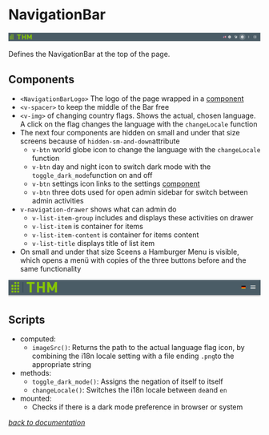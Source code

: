 # NavigationBar
![NavigationBar on big screen](../pictures/NavigationBar/NavigationBar_neu.png)

Defines the NavigationBar at the top of the page.

## Components
- `<NavigationBarLogo>` The logo of the page wrapped in a [component](./NavigationBarLogo.md)
- `<v-spacer>` to keep the middle of the Bar free
- `<v-img>` of changing country flags. Shows the actual, chosen language. A click on the flag changes the language with the `changeLocale` function
- The next four components are hidden on small and under that size screens because of `hidden-sm-and-down`attribute
    - `v-btn` world globe icon to change the language with the `changeLocale` function
    - `v-btn` day and night icon to switch dark mode with the `toggle_dark_mode`function on and off
    - `v-btn` settings icon links to the settings [component](Settings.md)
    - `v-btn` three dots used for open admin sidebar for switch between admin activities
- `v-navigation-drawer` shows what can admin do
  - `v-list-item-group` includes and displays these activities on drawer
  - `v-list-item` is container for items
  - `v-list-item-content` is container for items content
  - `v-list-title` displays title of list item
- On small and under that size Sceens a Hamburger Menu is visible, which opens a menü with copies of the three buttons before and the same functionality

![NavigationBar on small screen](../pictures/NavigationBar/Navigation_small.png)
## Scripts
- computed:
    - `imageSrc()`: Returns the path to the actual language flag icon, by combining the i18n locale setting with a file ending `.png`to the appropriate string
- methods:
    - `toggle_dark_mode()`: Assigns the negation of itself to itself
    - `changeLocale()`: Switches the i18n locale between `de`and `en`
- mounted: 
    - Checks if there is a dark mode preference in browser or system

[_back to documentation_](../)

